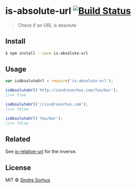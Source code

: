 # is-absolute-url [![Build Status](https://travis-ci.org/sindresorhus/is-absolute-url.svg?branch=master)](https://travis-ci.org/sindresorhus/is-absolute-url)

> Check if an URL is absolute

## Install

```sh
$ npm install --save is-absolute-url
```

## Usage

```js
var isAbsoluteUrl = require('is-absolute-url');

isAbsoluteUrl('http://sindresorhus.com/foo/bar');
//=> true

isAbsoluteUrl('//sindresorhus.com');
//=> false

isAbsoluteUrl('foo/bar');
//=> false
```

## Related

See [is-relative-url](https://github.com/sindresorhus/is-relative-url) for the inverse.

## License

MIT © [Sindre Sorhus](http://sindresorhus.com)
